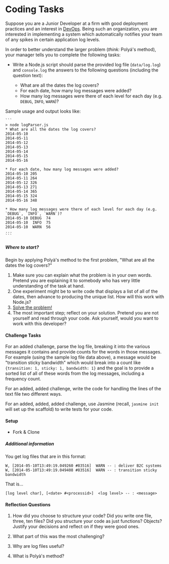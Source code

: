 # Coding Tasks

Suppose you are a Junior Developer at a firm with good deployment practices and an interest in [DevOps](https://en.wikipedia.org/wiki/DevOps). Being such an organization, you are interested in implementing a system which automatically notifies your team of any spikes in certain application log levels.

In order to better understand the larger problem (_think:_ Polyá's method), your manager tells you to complete the following tasks:

  * Write a Node.js script should parse the provided log file (`data/log.log`) and `console.log` the answers to the following questions (including the question text):

    * What are all the dates the log covers?
    * For each date, how many log messages were added?
    * How many log messages were there of each level for each day (e.g. `DEBUG`, `INFO`, `WARN`)?

  Sample usage and output looks like:

    ```
    > node logParser.js
    * What are all the dates the log covers?
    2014-05-10
    2014-05-11
    2014-05-12
    2014-05-13
    2014-05-14
    2014-05-15
    2014-05-16

    * For each date, how many log messages were added?
    2014-05-10 205
    2014-05-11 264
    2014-05-12 326
    2014-05-13 271
    2014-05-14 365
    2014-05-15 324
    2014-05-16 348

    * How many log messages were there of each level for each day (e.g. `DEBUG`, `INFO`, `WARN`)?
    2014-05-10 DEBUG  74
    2014-05-10  INFO  75
    2014-05-10  WARN  56
    ...
    ```

##### Where to start?

Begin by applying Polyà's method to the first problem, "What are all the dates the log covers?"

  1. Make sure you can explain what the problem is in your own words. Pretend you are explaining it to somebody who has very little understanding of the task at hand.
  1. One experiment might be to write code that displays a list of all of the dates, then advance to producing the unique list. How will this work with Node.js?
  1. [Solve the problem!](http://4.bp.blogspot.com/-4OJAFEipqwI/VH-mXTylY3I/AAAAAAAAISM/E4Ur0uesVmM/s1600/You%2Bgot%2Bthis.jpg)
  1. The most important step; reflect on your solution. Pretend you are not yourself and read through your code. Ask yourself, would you want to work with this developer?

#### Challenge Tasks

For an added challenge, parse the log file, breaking it into the various messages it contains and provide counts for the words in those messages. For example (using the sample log file data above), a message would be "transition sticky bandwidth" which would break into a count like `{transition: 1, sticky: 1, bandwidth: 1}` and the goal is to provide a sorted list of all of these words from the log messages, including a frequency count.

For an added, added challenge, write the code for handling the lines of the text file two different ways.

For an added, added, added challenge, use Jasmine (recall, `jasmine init` will set up the scaffold) to write tests for your code.

#### Setup

* Fork & Clone

##### Additional information

You get log files that are in this format:

    W, [2014-05-10T13:49:19.049260 #83516]  WARN -- : deliver B2C systems
    W, [2014-05-10T13:49:19.049408 #83516]  WARN -- : transition sticky bandwidth

That is...

    [log level char], [<date> #<processid>]  <log level> -- : <message>

#### Reflection Questions

1. How did you choose to structure your code? Did you write one file, three, ten files? Did you structure your code as just functions? Objects? Justify your decisions and reflect on if they were good ones.

1. What part of this was the most challenging?

1. Why are log files useful?

1. What is Polyà's method?
